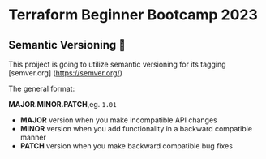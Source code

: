 # Terraform Beginner Bootcamp 2023

## Semantic Versioning :mage: 

This proiject is going to utilize semantic versioning for its tagging
[semver.org] (https://semver.org/) 

The general format:

 **MAJOR.MINOR.PATCH**,eg. `1.01` 

- **MAJOR** version when you make incompatible API changes
- **MINOR** version when you add functionality in a backward compatible manner
- **PATCH** version when you make backward compatible bug fixes
